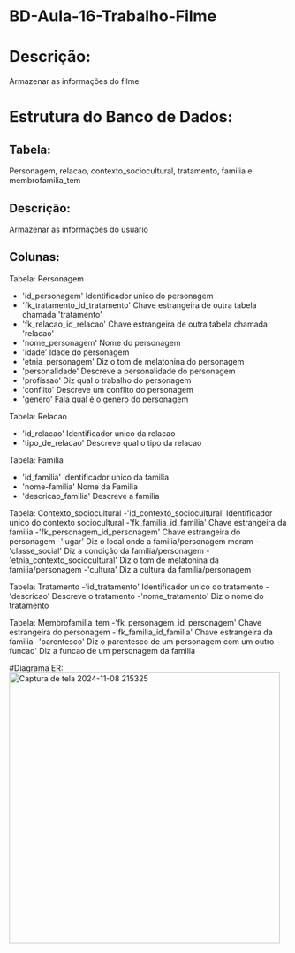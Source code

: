 # BD-Aula-16-Trabalho-Filme
# Descrição:
Armazenar as informações do filme

# Estrutura do Banco de Dados:
## Tabela: 
Personagem,
relacao,
contexto_sociocultural,
tratamento,
familia e
membrofamilia_tem
## Descrição: 
Armazenar as informações do usuario
## Colunas: 
Tabela: Personagem
- 'id_personagem' Identificador unico do personagem
- 'fk_tratamento_id_tratamento' Chave estrangeira de outra tabela chamada 'tratamento'
- 'fk_relacao_id_relacao' Chave estrangeira de outra tabela chamada 'relacao'
- 'nome_personagem' Nome do personagem
- 'idade' Idade do personagem
- 'etnia_personagem' Diz o tom de melatonina do personagem
- 'personalidade' Descreve a personalidade do personagem
- 'profissao' Diz qual o trabalho do personagem
- 'conflito' Descreve um conflito do personagem
- 'genero' Fala qual é o genero do personagem

Tabela: Relacao
- 'id_relacao' Identificador unico da relacao
- 'tipo_de_relacao' Descreve qual o tipo da relacao

Tabela: Familia
- 'id_familia' Identificador unico da familia
- 'nome-familia' Nome da Familia
- 'descricao_familia' Descreve a familia

Tabela: Contexto_sociocultural
-'id_contexto_sociocultural'  Identificador unico do contexto sociocultural
-'fk_familia_id_familia' Chave estrangeira da familia
-'fk_personagem_id_personagem' Chave estrangeira do personagem
-'lugar' Diz o local onde a familia/personagem moram
-'classe_social' Diz a condição da familia/personagem
-'etnia_contexto_sociocultural'  Diz o tom de melatonina da familia/personagem
-'cultura' Diz a cultura da familia/personagem

Tabela: Tratamento
-'id_tratamento'  Identificador unico do tratamento
-'descricao' Descreve o tratamento
-'nome_tratamento' Diz o nome do tratamento

Tabela: Membrofamilia_tem
-'fk_personagem_id_personagem' Chave estrangeira do personagem
-'fk_familia_id_familia' Chave estrangeira da familia
-'parentesco' Diz o parentesco de um personagem com um outro
-funcao' Diz a funcao de um personagem da familia

#Diagrama ER:
<img width="490" alt="Captura de tela 2024-11-08 215325" src="https://github.com/user-attachments/assets/868b09f5-4ed6-437a-9320-f7fac0dda425">

